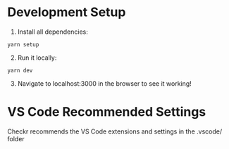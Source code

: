 # Development Setup

1. Install all dependencies:

```
yarn setup
```

2. Run it locally:

```
yarn dev
```

3. Navigate to localhost:3000 in the browser to see it working!

# VS Code Recommended Settings

Checkr recommends the VS Code extensions and settings in the .vscode/ folder
